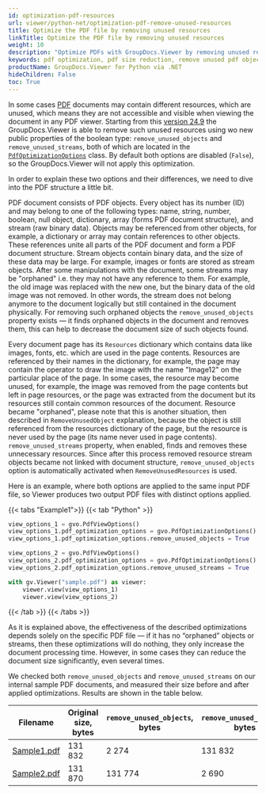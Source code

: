 ```yaml
---
id: optimization-pdf-resources
url: viewer/python-net/optimization-pdf-remove-unused-resources
title: Optimize the PDF file by removing unused resources
linkTitle: Optimize the PDF file by removing unused resources
weight: 10
description: "Optimize PDFs with GroupDocs.Viewer by removing unused resources and reducing file size."
keywords: pdf optimization, pdf size reduction, remove unused pdf objects, remove orphaned pdf streams, pdf resource optimization, pdf viewer, groupdocs viewer
productName: GroupDocs.Viewer for Python via .NET
hideChildren: False
toc: True
---
```


In some cases [PDF](https://docs.fileformat.com/pdf/) documents may contain different resources, which are unused, which means they are not accessible and visible when viewing the document in any PDF viewer. Starting from this [version 24.9](https://releases.groupdocs.com/viewer/python-net/release-notes/2024/groupdocs-viewer-for-python-via-net-24-9-release-notes/) the GroupDocs.Viewer is able to remove such unused resources using wo new public properties of the boolean type: `remove_unused_objects` and `remove_unused_streams`, both of which are located in the [`PdfOptimizationOptions`](https://reference.groupdocs.com/viewer/python-net/groupdocs.viewer.options/pdfoptimizationoptions/) class. By default both options are disabled (`False`), so the GroupDocs.Viewer will not apply this optimization.

In order to explain these two options and their differences, we need to dive into the PDF structure a little bit.

PDF document consists of PDF objects. Every object has its number (ID) and may belong to one of the following types: name, string, number, boolean, null object, dictionary, array (forms PDF document structure), and stream (raw binary data). Objects may be referenced from other objects, for example, a dictionary or array may contain references to other objects. These references unite all parts of the PDF document and form a PDF document structure. Stream objects contain binary data, and the size of these data may be large. For example, images or fonts are stored as stream objects. After some manipulations with the document, some streams may be "orphaned" i.e. they may not have any reference to them. For example, the old image was replaced with the new one, but the binary data of the old image was not removed. In other words, the stream does not belong anymore to the document logically but still contained in the document physically. For removing such orphaned objects the `remove_unused_objects` property exists — it finds orphaned objects in the document and removes them, this can help to decrease the document size of such objects found.

Every document page has its `Resources` dictionary which contains data like images, fonts, etc. which are used in the page contents. Resources are referenced by their names in the dictionary, for example, the page may contain the operator to draw the image with the name "Image12" on the particular place of the page. In some cases, the resource may become unused, for example, the image was removed from the page contents but left in page resources, or the page was extracted from the document but its resources still contain common resources of the document. Resource became "orphaned", please note that this is another situation, then described in `RemoveUnusedObject` explanation, because the object is still referenced from the resources dictionary of the page, but the resource is never used by the page (its name never used in page contents). `remove_unused_streams` property, when enabled, finds and removes these unnecessary resources. Since after this process removed resource stream objects became not linked with document structure, `remove_unused_objects` option is automatically activated when `RemoveUnusedResources` is used.

Here is an example, where both options are applied to the same input PDF file, so Viewer produces two output PDF files with distinct options applied.

{{< tabs "Example1">}}
{{< tab "Python" >}}
```python
view_options_1 = gvo.PdfViewOptions()
view_options_1.pdf_optimization_options = gvo.PdfOptimizationOptions()
view_options_1.pdf_optimization_options.remove_unused_objects = True

view_options_2 = gvo.PdfViewOptions()
view_options_2.pdf_optimization_options = gvo.PdfOptimizationOptions()
view_options_2.pdf_optimization_options.remove_unused_streams = True

with gv.Viewer("sample.pdf") as viewer:
    viewer.view(view_options_1)
    viewer.view(view_options_2)
```
{{< /tab >}}
{{< /tabs >}}

As it is explained above, the effectiveness of the described optimizations depends solely on the specific PDF file — if it has no “orphaned” objects or streams, then these optimizations will do nothing, they only increase the document processing time. However, in some cases they can reduce the document size significantly, even several times.

We checked both `remove_unused_objects` and `remove_unused_streams` on our internal sample PDF documents, and measured their size before and after applied optimizations. Results are shown in the table below.

| Filename    | Original size, bytes | `remove_unused_objects`, bytes | `remove_unused_streams`, bytes |
| ----------- | ------- | -------- | ------- |
| [Sample1.pdf](/viewer/net/sample-files/developer-guide/rendering-documents/Sample1.pdf) | 131 832 | 2 274    | 131 832 |
| [Sample2.pdf](/viewer/net/sample-files/developer-guide/rendering-documents/Sample2.pdf) | 131 870 | 131 774  | 2 690   |

